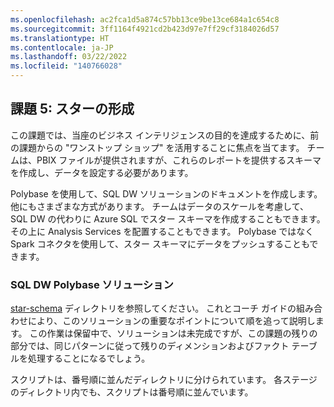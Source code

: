 ```yaml
---
ms.openlocfilehash: ac2fca1d5a874c57bb13ce9be13ce684a1c654c8
ms.sourcegitcommit: 3ff1164f4921cd2b423d97e7ff29cf3184026d57
ms.translationtype: HT
ms.contentlocale: ja-JP
ms.lasthandoff: 03/22/2022
ms.locfileid: "140766028"
---
```

## <a name="challenge-5-a-star-is-born"></a>課題 5: スターの形成

この課題では、当座のビジネス インテリジェンスの目的を達成するために、前の課題からの "ワンストップ ショップ" を活用することに焦点を当てます。 チームは、PBIX ファイルが提供されますが、これらのレポートを提供するスキーマを作成し、データを設定する必要があります。

Polybase を使用して、SQL DW ソリューションのドキュメントを作成します。 他にもさまざまな方式があります。
チームはデータのスケールを考慮して、SQL DW の代わりに Azure SQL でスター スキーマを作成することもできます。
その上に Analysis Services を配置することもできます。
Polybase ではなく Spark コネクタを使用して、スター スキーマにデータをプッシュすることもできます。

### <a name="sql-dw-polybase-solution"></a>SQL DW Polybase ソリューション

[star-schema](./star-schema/) ディレクトリを参照してください。
これとコーチ ガイドの組み合わせにより、このソリューションの重要なポイントについて順を追って説明します。
この作業は保留中で、ソリューションは未完成ですが、この課題の残りの部分では、同じパターンに従って残りのディメンションおよびファクト テーブルを処理することになるでしょう。

スクリプトは、番号順に並んだディレクトリに分けられています。
各ステージのディレクトリ内でも、スクリプトは番号順に並んでいます。